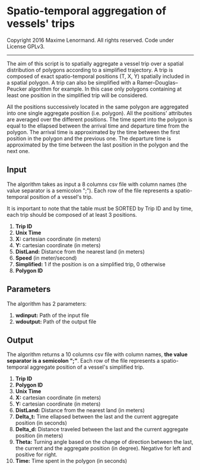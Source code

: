 Spatio-temporal aggregation of vessels' trips
========================================================================

 Copyright 2016 Maxime Lenormand. All rights reserved. Code under License GPLv3.
______________________________________________________________________________________

The aim of this script is to spatially aggregate a vessel trip over a spatial distribution of polygons according to a simplified trajectory. A trip is composed of exact spatio-temporal positions (T, X, Y) spatially included in a spatial polygon. A trip can also be simplified with a Ramer–Douglas–Peucker algorithm for example. In this case only polygons containing at least one position in the simplified trip will be considered.  
 
All the positions successively located in the same polygon are aggregated into one single aggregate position (i.e. polygon). All the positions' attributes are averaged over the different positions. The time spent into the polygon is equal to the ellapsed between the arrival time and departure time from the polygon. The arrival time is approximated by the time between the first position in the polygon and the previous one. The departure time is approximated by the time between the last position in the polygon and the next one. 

## Input

The algorithm takes as input a 8 columns csv file with column names (the value separator is a semicolon ";"). Each row of the file represents a spatio-temporal position of a vessel's trip. 

It is important to note that the table must be SORTED by Trip ID and by time, each trip should be composed of at least 3 positions.

1. **Trip ID**
2. **Unix Time**
3. **X:** cartesian coordinate (in meters)
4. **Y:** cartesian coordinate (in meters)
5. **DistLand:** Distance from the nearest land (in meters) 
6. **Speed** (in meter/second)
7. **Simplified:** 1 if the position is on a simplified trip, 0 otherwise
8. **Polygon ID**

## Parameters
 
The algorithm has 2 parameters:

1. **wdinput:**  Path of the input file
2. **wdoutput:** Path of the output file

## Output

The algorithm returns a 10 columns csv file with column names, **the value separator is a semicolon ";"**. Each row of the file represents a spatio-temporal aggregate position of a vessel's simplified trip. 

1. **Trip ID**
2. **Polygon ID**
3. **Unix Time**
4. **X:** cartesian coordinate (in meters)
5. **Y:** cartesian coordinate (in meters)
6. **DistLand:** Distance from the nearest land (in meters)  
7. **Delta_t:** Time ellapsed between the last and the current aggregate position (in seconds)
8. **Delta_d:** Distance traveled between the last and the current aggregate position (in meters)
9. **Theta:**  Turning angle based on the change of direction between the last, the current and the aggregate position (in degree). Negative for left and positive for right.
10. **Time:** Time spent in the polygon (in seconds) 
